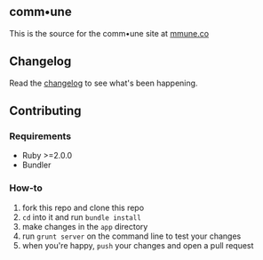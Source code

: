 ## comm&bull;une

This is the source for the comm&bull;une site at [mmune.co](http://mmune.co)

## Changelog

Read the [changelog](app/CHANGELOG.md) to see what's been happening.

## Contributing

### Requirements

* Ruby >=2.0.0
* Bundler

### How-to

1. fork this repo and clone this repo
1. `cd` into it and run `bundle install`
1. make changes in the `app` directory
1. run `grunt server` on the command line to test your changes
1. when you're happy, `push` your changes and open a pull request

